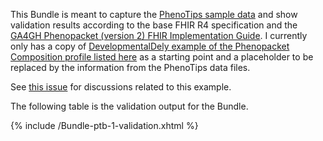 This Bundle is meant to capture the [PhenoTips sample data](https://github.com/phenopackets/vulcan/tree/main/data/phenotips-outputs) and show validation results according to the base FHIR R4 specification and the [GA4GH Phenopacket (version 2) FHIR Implementation Guide](http://phenopackets.org/core-ig/).  I currently only has a copy of [DevelopmentalDely example of the Phenopacket Composition profile listed here](http://phenopackets.org/core-ig/StructureDefinition-Phenopacket-examples.html) as a starting point and a placeholder to be replaced by the information from the PhenoTips data files.

See [this issue](https://github.com/phenopackets/vulcan/issues/1) for discussions related to this example.

The following table is the validation output for the Bundle.

{% include /Bundle-ptb-1-validation.xhtml %}